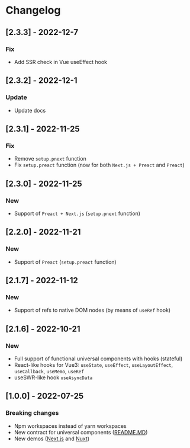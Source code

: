 # Changelog

## [2.3.3] - 2022-12-7

### Fix

- Add SSR check in Vue useEffect hook

## [2.3.2] - 2022-12-1

### Update

- Update docs

## [2.3.1] - 2022-11-25

### Fix

- Remove `setup.pnext` function
- Fix `setup.preact` function (now for both `Next.js + Preact` and `Preact`)

## [2.3.0] - 2022-11-25

### New

- Support of `Preact + Next.js` (`setup.pnext` function)

## [2.2.0] - 2022-11-21

### New

- Support of `Preact` (`setup.preact` function)

## [2.1.7] - 2022-11-12

### New

- Support of refs to native DOM nodes (by means of `useRef` hook)

## [2.1.6] - 2022-10-21

### New

- Full support of functional universal components with hooks (stateful)
- React-like hooks for Vue3: `useState`, `useEffect`, `useLayoutEffect`, `useCallback`, `useMemo`, `useRef`
- useSWR-like hook `useAsyncData`

## [1.0.0] - 2022-07-25

### Breaking changes

- Npm workspaces instead of yarn workspaces
- New contract for universal components ([README.MD](uni-jsx/README.md))
- New demos ([Next.js](demo/next-demo/) and [Nuxt](demo/nuxt-demo/))
